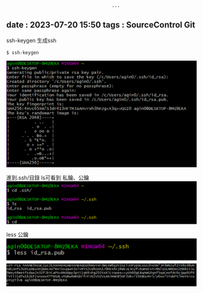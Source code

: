                                           ---
date : 2023-07-20 15:50
tags : SourceControl Git
---

ssh-keygen 生成ssh
```
$ ssh-keygen
```

![Pasted image 20230720003250](https://raw.githubusercontent.com/agin0634/DuriShen_DevNote/main/Archives/Images/Pasted%20image%2020230720003250.png)

進到.ssh/目錄 ls可看到 私鑰、公鑰
![Pasted image 20230720003313](https://raw.githubusercontent.com/agin0634/DuriShen_DevNote/main/Archives/Images/Pasted%20image%2020230720003313.png)

less 公鑰
![Pasted image 2023072000s3332](https://raw.githubusercontent.com/agin0634/DuriShen_DevNote/main/Archives/Images/Pasted%20image%202023072000s3332.png)